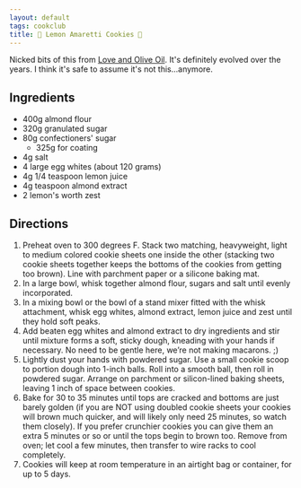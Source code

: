 ```yaml
---
layout: default
tags: cookclub
title: 🍋 Lemon Amaretti Cookies 🍪
---
```


Nicked bits of this from [Love and Olive Oil](https://www.loveandoliveoil.com/2018/12/soft-amaretti-cookies.html). It's definitely evolved over the years. I think it's safe to assume it's not this...anymore.

## Ingredients

- 400g almond flour
- 320g granulated sugar
- 80g confectioners' sugar
  - 325g for coating
- 4g salt
- 4 large egg whites (about 120 grams)
- 4g 1/4 teaspoon lemon juice
- 4g teaspoon almond extract
- 2 lemon's worth zest

## Directions

1. Preheat oven to 300 degrees F. Stack two matching, heavyweight, light to medium colored cookie sheets one inside the other (stacking two cookie sheets together keeps the bottoms of the cookies from getting too brown). Line with parchment paper or a silicone baking mat.
2. In a large bowl, whisk together almond flour, sugars and salt until evenly incorporated.
3. In a mixing bowl or the bowl of a stand mixer fitted with the whisk attachment, whisk egg whites, almond extract, lemon juice and zest until they hold soft peaks.
4. Add beaten egg whites and almond extract to dry ingredients and stir until mixture forms a soft, sticky dough, kneading with your hands if necessary. No need to be gentle here, we’re not making macarons. ;)
5. Lightly dust your hands with powdered sugar. Use a small cookie scoop to portion dough into 1-inch balls. Roll into a smooth ball, then roll in powdered sugar. Arrange on parchment or silicon-lined baking sheets, leaving 1 inch of space between cookies.
6. Bake for 30 to 35 minutes until tops are cracked and bottoms are just barely golden (if you are NOT using doubled cookie sheets your cookies will brown much quicker, and will likely only need 25 minutes, so watch them closely). If you prefer crunchier cookies you can give them an extra 5 minutes or so or until the tops begin to brown too. Remove from oven; let cool a few minutes, then transfer to wire racks to cool completely.
7. Cookies will keep at room temperature in an airtight bag or container, for up to 5 days.
